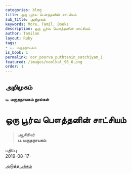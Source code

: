 ```yaml
---
categories: blog
title: ஒரு பூர்வ பௌத்தனின் சாட்சியம்
sub_title: அறிமுகம்
keywords: More, Tamil, Books
description: ஒரு பூர்வ பௌத்தனின் சாட்சியம்
author: Tamilan
layout: Ruby
tags:
- ப. மருதநாயகம்
is_book: 1
permalink: oor_poorva_puthtanin_satchiyam_1
featured: /images/noolkal_96_6.png
order: 1
---
```



## அறிமுகம்

**ப. மருதநாயகம் நூல்கள்**

# ஒரு பூர்வ பௌத்தனின் சாட்சியம்

> ஆசிரியர்  
>  **ப. மருதநாயகம்**

பதிப்பு  
2019-08-17-

[அடுத்த பக்கம்](oor_poorva_puthtanin_satchiyam_2)